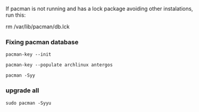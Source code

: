 

If pacman is not running and has a lock package avoiding
other instalations, run this:

rm /var/lib/pacman/db.lck

### Fixing pacman database

    pacman-key --init

    pacman-key --populate archlinux antergos

    pacman -Syy

### upgrade all

    sudo pacman -Syyu
